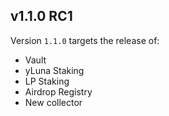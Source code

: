 ## v1.1.0 RC1

Version `1.1.0` targets the release of:
  * Vault
  * yLuna Staking
  * LP Staking
  * Airdrop Registry
  * New collector